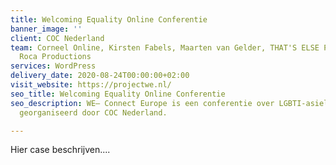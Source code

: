```yaml
---
title: Welcoming Equality Online Conferentie
banner_image: ''
client: COC Nederland
team: Corneel Online, Kirsten Fabels, Maarten van Gelder, THAT'S ELSE Project & Eventmangement,
  Roca Productions
services: WordPress
delivery_date: 2020-08-24T00:00:00+02:00
visit_website: https://projectwe.nl/
seo_title: Welcoming Equality Online Conferentie
seo_description: WE– Connect Europe is een conferentie over LGBTI-asiel en migratie,
  georganiseerd door COC Nederland.

---
```

Hier case beschrijven....